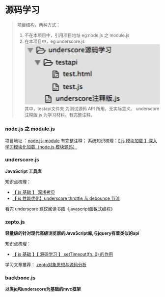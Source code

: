 # 源码学习

> 项目结构，两种方式：
>   1. 不在本项目中，引用项目地址 eg:node.js 之 module.js
>   2. 在本项目中，eg:underscore.js  
>   ![目录结构](image/de65e327-cca2-4593-90b9-5630363dde3e.png)
	其中，testapi文件夹 为测试源码 API 所用，无实际意义。
	underscore注释版.js 为学习材料，有完整注释。



### node.js 之 module.js 
项目地址 ：[node.js-module](https://github.com/JiayiLi/node.js-module)  有完整注释；
系统知识梳理：[【 js 模块加载 】深入学习模块化加载（node.js 模块源码）](http://www.cnblogs.com/lijiayi/p/js_node_module.html) 

### underscore.js  
**JavaScript 工具库**

知识点梳理：
- [【 js 基础 】 深浅拷贝](http://www.cnblogs.com/lijiayi/p/jsdeeepcopy.html)
- [【 js 性能优化】underscore throttle 与 debounce 节流](http://www.cnblogs.com/lijiayi/p/jsoptimise1.html)

看完 underscore 建议阅读书籍《javascript函数式编程》

### zepto.js
**轻量级的针对现代高级浏览器的JavaScript库,与jquery有着类似的api**

知识点梳理：
- [【 js 基础 】【 源码学习 】 setTimeout(fn, 0) 的作用](http://www.cnblogs.com/lijiayi/p/setTimeout0.html)


学习文章推荐：
[zepto对象思想与源码分析](https://www.kancloud.cn/wangfupeng/zepto-design-srouce/173682)



### backbone.js
**以类jq和underscore为基础的mvc框架**

